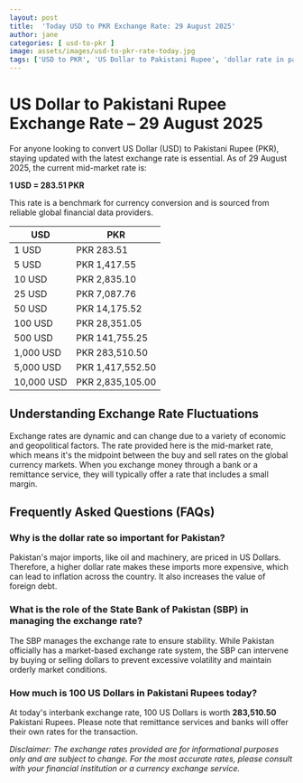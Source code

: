 ```yaml
---
layout: post
title:  'Today USD to PKR Exchange Rate: 29 August 2025'
author: jane
categories: [ usd-to-pkr ]
image: assets/images/usd-to-pkr-rate-today.jpg
tags: ['USD to PKR', 'US Dollar to Pakistani Rupee', 'dollar rate in pakistan', 'today dollar rate open market', 'usa to pakistan dollar rate']
---
```


# US Dollar to Pakistani Rupee Exchange Rate – 29 August 2025

For anyone looking to convert US Dollar (USD) to Pakistani Rupee (PKR), staying updated with the latest exchange rate is essential. As of 29 August 2025, the current mid-market rate is:

**1 USD = 283.51 PKR**

This rate is a benchmark for currency conversion and is sourced from reliable global financial data providers.

| USD | PKR |
| --- | --- |
| 1 USD | PKR 283.51 |
| 5 USD | PKR 1,417.55 |
| 10 USD | PKR 2,835.10 |
| 25 USD | PKR 7,087.76 |
| 50 USD | PKR 14,175.52 |
| 100 USD | PKR 28,351.05 |
| 500 USD | PKR 141,755.25 |
| 1,000 USD | PKR 283,510.50 |
| 5,000 USD | PKR 1,417,552.50 |
| 10,000 USD | PKR 2,835,105.00 |


## Understanding Exchange Rate Fluctuations

Exchange rates are dynamic and can change due to a variety of economic and geopolitical factors. The rate provided here is the mid-market rate, which means it's the midpoint between the buy and sell rates on the global currency markets. When you exchange money through a bank or a remittance service, they will typically offer a rate that includes a small margin.

## Frequently Asked Questions (FAQs)

### Why is the dollar rate so important for Pakistan?

Pakistan's major imports, like oil and machinery, are priced in US Dollars. Therefore, a higher dollar rate makes these imports more expensive, which can lead to inflation across the country. It also increases the value of foreign debt.

### What is the role of the State Bank of Pakistan (SBP) in managing the exchange rate?

The SBP manages the exchange rate to ensure stability. While Pakistan officially has a market-based exchange rate system, the SBP can intervene by buying or selling dollars to prevent excessive volatility and maintain orderly market conditions.

### How much is 100 US Dollars in Pakistani Rupees today?

At today's interbank exchange rate, 100 US Dollars is worth **283,510.50** Pakistani Rupees. Please note that remittance services and banks will offer their own rates for the transaction.



*Disclaimer: The exchange rates provided are for informational purposes only and are subject to change. For the most accurate rates, please consult with your financial institution or a currency exchange service.*
